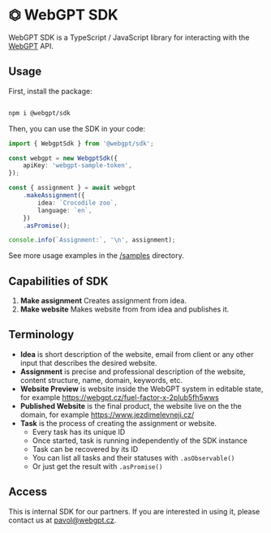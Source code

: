 # ⏣ WebGPT SDK

WebGPT SDK is a TypeScript / JavaScript library for interacting with the [WebGPT](https://webgpt.cz/) API.

## Usage

First, install the package:

```bash

npm i @webgpt/sdk

```

Then, you can use the SDK in your code:

```typescript
import { WebgptSdk } from '@webgpt/sdk';

const webgpt = new WebgptSdk({
    apiKey: 'webgpt-sample-token',
});

const { assignment } = await webgpt
    .makeAssignment({
        idea: `Crocodile zoo`,
        language: `en`,
    })
    .asPromise();

console.info(`Assignment:`, '\n', assignment);
```

See more usage examples in the [/samples](./samples) directory.

## Capabilities of SDK

1. **Make assignment** Creates assignment from idea.
2. **Make website** Makes website from from idea and publishes it.

## Terminology

-   **Idea** is short description of the website, email from client or any other input that describes the desired website.
-   **Assignment** is precise and professional description of the website, content structure, name, domain, keywords, etc.
-   **Website Preview** is website inside the WebGPT system in editable state, for example https://webgpt.cz/fuel-factor-x-2plub5fh5wws
-   **Published Website** is the final product, the website live on the the domain, for example https://www.jezdimelevneji.cz/
-   **Task** is the process of creating the assignment or website.
    -   Every task has its unique ID
    -   Once started, task is running independently of the SDK instance
    -   Task can be recovered by its ID
    -   You can list all tasks and their statuses with `.asObservable()`
    -   Or just get the result with `.asPromise()`

## Access

This is internal SDK for our partners.
If you are interested in using it, please contact us at [pavol@webgpt.cz](https://www.pavolhejny.com/contact).
